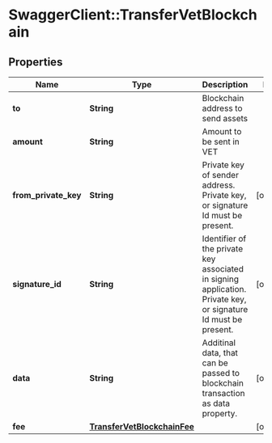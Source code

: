 # SwaggerClient::TransferVetBlockchain

## Properties
Name | Type | Description | Notes
------------ | ------------- | ------------- | -------------
**to** | **String** | Blockchain address to send assets | 
**amount** | **String** | Amount to be sent in VET | 
**from_private_key** | **String** | Private key of sender address. Private key, or signature Id must be present. | [optional] 
**signature_id** | **String** | Identifier of the private key associated in signing application. Private key, or signature Id must be present. | [optional] 
**data** | **String** | Additinal data, that can be passed to blockchain transaction as data property. | [optional] 
**fee** | [**TransferVetBlockchainFee**](TransferVetBlockchainFee.md) |  | [optional] 

